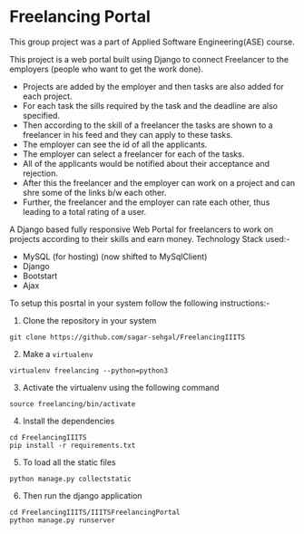 # Freelancing Portal

This group project was a part of Applied Software Engineering(ASE) course.

This project is a web portal built using Django to connect Freelancer to the
employers (people who want to get the work done). 
- Projects are added by the employer and then tasks are also added for each project. 
- For each task the sills required by the task and the deadline are also specified.
- Then according to the skill of a freelancer the tasks are shown to a freelancer in his feed and they can apply to these tasks.
- The employer can see the id of all the applicants.
- The employer can select a freelancer for each of the tasks.
- All of the applicants would be notified about their acceptance and rejection. 
- After this the freelancer and the employer can work on a project and can shre some of the links b/w each other. 
- Further, the freelancer and the employer can rate each other, thus leading to a total rating of a user.

A Django based fully responsive Web Portal for freelancers to work on projects according to their skills and earn money. Technology Stack used:- 
- MySQL (for hosting) (now shifted to MySqlClient) 
- Django
- Bootstart
- Ajax

To setup this posrtal in your system follow the following instructions:-
1. Clone the repository in your system
```
git clone https://github.com/sagar-sehgal/FreelancingIIITS
```

2. Make a `virtualenv`
```
virtualenv freelancing --python=python3
```

3. Activate the virtualenv using the following command
```
source freelancing/bin/activate
```

4. Install the dependencies 
```
cd FreelancingIIITS
pip install -r requirements.txt
```

5. To load all the static files
```
python manage.py collectstatic
```
6. Then run the django application
```
cd FreelancingIIITS/IIITSFreelancingPortal
python manage.py runserver
```





